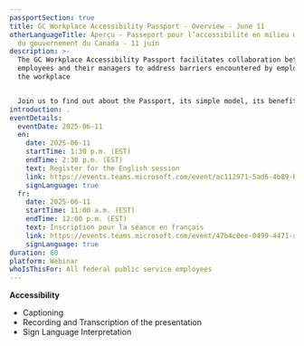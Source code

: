 ```yaml
---
passportSection: true
title: GC Workplace Accessibility Passport - Overview - June 11
otherLanguageTitle: Aperçu - Passeport pour l’accessibilité en milieu de travail
  du gouvernement du Canada - 11 juin
description: >-
  The GC Workplace Accessibility Passport facilitates collaboration between
  employees and their managers to address barriers encountered by employees in
  the workplace


  Join us to find out about the Passport, its simple model, its benefits, and the many resources to support its implementation.
introduction: .
eventDetails:
  eventDate: 2025-06-11
  en:
    date: 2025-06-11
    startTime: 1:30 p.m. (EST)
    endTime: 2:30 p.m. (EST)
    text: Register for the English session
    link: https://events.teams.microsoft.com/event/ac112971-5ad6-4b89-b399-305c0a21e9e3@d05bc194-94bf-4ad6-ae2e-1db0f2e38f5e
    signLanguage: true
  fr:
    date: 2025-06-11
    startTime: 11:00 a.m. (EST)
    endTime: 12:00 p.m. (EST)
    text: Inscription pour la séance en français
    link: https://events.teams.microsoft.com/event/47b4c0ee-0499-4471-a758-dfc8a4072221@d05bc194-94bf-4ad6-ae2e-1db0f2e38f5e
    signLanguage: true
duration: 60
platform: Webinar
whoIsThisFor: All federal public service employees
---
```

**Accessibility**

* Captioning
* Recording and Transcription of the presentation
* Sign Language Interpretation
